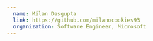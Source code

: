 ```yaml
---
  name: Milan Dasgupta
  link: https://github.com/milanocookies93
  organization: Software Engineer, Microsoft
---
```

